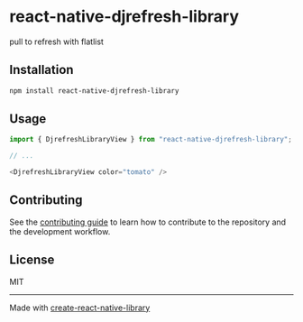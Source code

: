 # react-native-djrefresh-library

pull to refresh with flatlist

## Installation

```sh
npm install react-native-djrefresh-library
```

## Usage

```js
import { DjrefreshLibraryView } from "react-native-djrefresh-library";

// ...

<DjrefreshLibraryView color="tomato" />
```

## Contributing

See the [contributing guide](CONTRIBUTING.md) to learn how to contribute to the repository and the development workflow.

## License

MIT

---

Made with [create-react-native-library](https://github.com/callstack/react-native-builder-bob)
